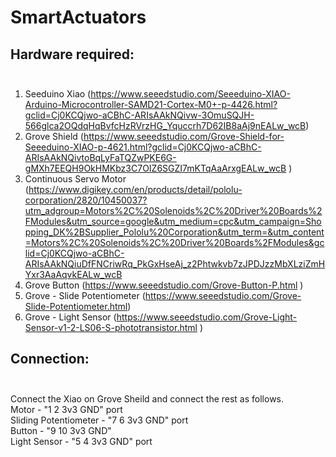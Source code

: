 # SmartActuators

## Hardware required: <br><br>
1. Seeduino Xiao (https://www.seeedstudio.com/Seeeduino-XIAO-Arduino-Microcontroller-SAMD21-Cortex-M0+-p-4426.html?gclid=Cj0KCQjwo-aCBhC-ARIsAAkNQivw-3OmuSQJH-566glca2OQdqHqBvfcHzRVrzHG_Yquccrh7D62IB8aAj9nEALw_wcB) 
2. Grove Shield	(https://www.seeedstudio.com/Grove-Shield-for-Seeeduino-XIAO-p-4621.html?gclid=Cj0KCQjwo-aCBhC-ARIsAAkNQivtoBqLyFaTQZwPKE6G-gMXh7EEQH9OkHMKbz3C7OIZ6SGZI7mKTqAaArxgEALw_wcB	)					
3. Continuous Servo Motor	(https://www.digikey.com/en/products/detail/pololu-corporation/2820/10450037?utm_adgroup=Motors%2C%20Solenoids%2C%20Driver%20Boards%2FModules&utm_source=google&utm_medium=cpc&utm_campaign=Shopping_DK%2BSupplier_Pololu%20Corporation&utm_term=&utm_content=Motors%2C%20Solenoids%2C%20Driver%20Boards%2FModules&gclid=Cj0KCQjwo-aCBhC-ARIsAAkNQiuDfFNCriwRq_PkGxHseAj_z2Phtwkvb7zJPDJzzMbXLziZmHYxr3AaAqvkEALw_wcB						
4. Grove Button (https://www.seeedstudio.com/Grove-Button-P.html )						
5. Grove - Slide Potentiometer	(https://www.seeedstudio.com/Grove-Slide-Potentiometer.html)					
6. Grove - Light Sensor		(https://www.seeedstudio.com/Grove-Light-Sensor-v1-2-LS06-S-phototransistor.html	)			


## Connection:<br><br>
Connect the Xiao on Grove Sheild and connect the rest as follows. <br>
Motor - "1 2 3v3 GND" port  <br>
Sliding Potentiometer - "7 6 3v3 GND" port<br>
Button - "9 10 3v3 GND"<br>
Light Sensor - "5 4 3v3 GND" port <br>
